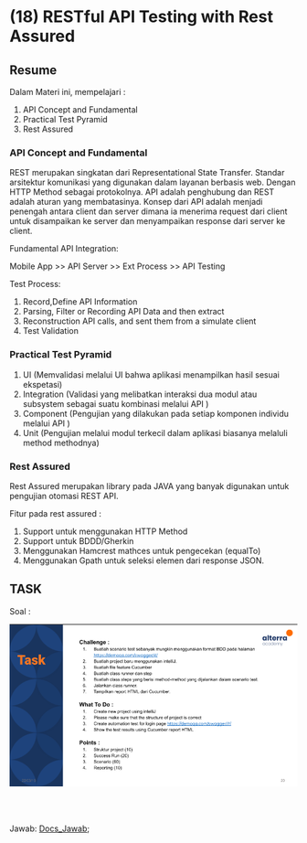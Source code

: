 # (18) RESTful API Testing with Rest Assured

## Resume 

Dalam Materi ini, mempelajari :
1. API Concept and Fundamental 
2. Practical Test Pyramid
3. Rest Assured

### API Concept and Fundamental 
REST merupakan singkatan dari Representational State Transfer. Standar arsitektur komunikasi yang digunakan dalam layanan berbasis web. Dengan HTTP Method sebagai protokolnya. API adalah penghubung dan REST adalah aturan yang membatasinya. Konsep dari API adalah menjadi penengah antara client dan server dimana ia menerima request dari client untuk disampaikan ke server dan menyampaikan response dari server ke client.

Fundamental API Integration: 

Mobile App >> API Server >> Ext Process >> API Testing

Test Process:
1. Record,Define API Information
2. Parsing, Filter or Recording API Data and then extract
3. Reconstruction API calls, and sent them from a simulate client
4. Test Validation


### Practical Test Pyramid 
1. UI (Memvalidasi melalui UI bahwa aplikasi menampilkan hasil sesuai ekspetasi)
2. Integration (Validasi yang melibatkan interaksi dua modul atau subsystem sebagai suatu kombinasi melalui API )
3. Component (Pengujian yang dilakukan pada setiap komponen individu melalui API )
4. Unit (Pengujian melalui modul terkecil dalam aplikasi biasanya melaluli method methodnya)

### Rest Assured
Rest Assured merupakan library pada JAVA yang banyak digunakan untuk pengujian otomasi REST API.

Fitur pada rest assured :
1. Support untuk menggunakan HTTP Method
2. Support untuk BDDD/Gherkin
3. Menggunakan Hamcrest mathces untuk pengecekan (equalTo)
4. Menggunakan Gpath untuk seleksi elemen dari response JSON.

## TASK

Soal : 

<img src="./screenshoot/task.png" width="600">

<br><br>

Jawab: [Docs_Jawab](https://docs.google.com/document/d/1zdsrXebohrOJWLPiQrMbeTziKEwg2EwWPxOXxBSnd4Y/edit?usp=sharing);